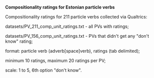 <b>Compositionality ratings for Estonian particle verbs</b>

Compositionality ratings for 211 particle verbs collected via Qualtrics: 

datasets/PV_211_comp_unit_ratings.txt - all PVs with ratings; 

datasets/PV_156_comp_unit_ratings.txt - PVs that didn't get any "don't know" rating; 


format: particle verb (adverb[space]verb), ratings (tab delimited);

minimum 10 ratings, maximum 20 ratings per PV;

scale: 1 to 5, 6th option "don't know".
